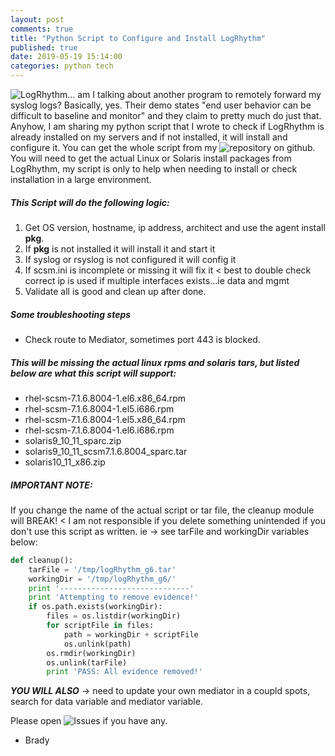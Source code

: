 ```yaml
---
layout: post
comments: true
title: "Python Script to Configure and Install LogRhythm"
published: true
date: 2019-05-19 15:14:00
categories: python tech 
---
```


![LogRhythm](https://logrhythm.com)... am I talking about another program to remotely forward my syslog logs? Basically, yes. Their demo states "end user behavior can be difficult to baseline and monitor" and they claim to pretty much do just that. Anyhow, I am sharing my python script that I wrote to check if LogRhythm is already installed on my servers and if not installed, it will install and configure it.  You can get the whole script from my ![repository](https://github.com/r3dact3d/logRhythm) on github.  You will need to get the actual Linux or Solaris install packages from LogRhythm, my script is only to help when needing to install or check installation in a large environment.

 ##### This Script will do the following logic:
 1.  Get OS version, hostname, ip address, architect and use the agent install **pkg**.
 2.  If **pkg** is not installed it will install it and start it
 3.  If syslog or rsyslog is not configured it will config it
 4.  If scsm.ini is incomplete or missing it will fix it < best to double check correct ip is used if multiple interfaces exists...ie data and mgmt
 5.  Validate all is good and clean up after done.

 ##### Some troubleshooting steps
 * Check route to Mediator, sometimes port 443 is blocked.

##### This will be missing the actual linux rpms and solaris tars, but listed below are what this script will support:
* rhel-scsm-7.1.6.8004-1.el6.x86_64.rpm
* rhel-scsm-7.1.6.8004-1.el5.i686.rpm    
* rhel-scsm-7.1.6.8004-1.el5.x86_64.rpm  
* rhel-scsm-7.1.6.8004-1.el6.i686.rpm    
* solaris9_10_11_sparc.zip
* solaris9_10_11_scsm7.1.6.8004_sparc.tar
* solaris10_11_x86.zip

##### IMPORTANT NOTE:
If you change the name of the actual script or tar file, the cleanup module will BREAK!  < I am not responsible if you delete something unintended if you don't use this script as written.
ie ->  see tarFile and workingDir variables below:
```python
def cleanup():
    tarFile = '/tmp/logRhythm_g6.tar'
    workingDir = '/tmp/logRhythm_g6/'
    print '-----------------------------'
    print 'Attempting to remove evidence!'
    if os.path.exists(workingDir):
        files = os.listdir(workingDir)
        for scriptFile in files:
            path = workingDir + scriptFile
            os.unlink(path)
        os.rmdir(workingDir)
        os.unlink(tarFile)
        print 'PASS: All evidence removed!'
```

***YOU WILL ALSO*** -> need to update your own mediator in a coupld spots, search for data variable and mediator variable.

Please open ![Issues](https://github.com/r3dact3d/logRhythm/issues) if you have any.

- Brady